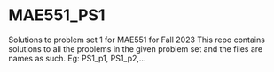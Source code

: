 # MAE551_PS1
Solutions to problem set 1 for MAE551 for Fall 2023
This repo contains solutions to all the problems in the given problem set and the files are names as such. Eg: PS1_p1, PS1_p2,...
